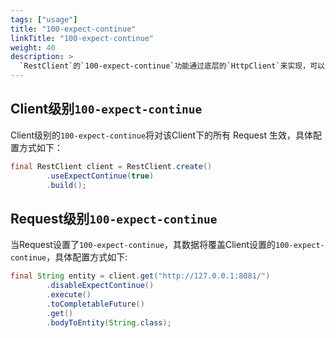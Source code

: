 ```yaml
---
tags: ["usage"]
title: "100-expect-continue"
linkTitle: "100-expect-continue"
weight: 40
description: >
  `RestClient`的`100-expect-continue`功能通过底层的`HttpClient`来实现，可以分别支持 Client 级别 及 Request 级别。默认`100-expect-continue`为false。
---
```

## Client级别`100-expect-continue`
Client级别的`100-expect-continue`将对该Client下的所有 Request 生效，具体配置方式如下：
```java
final RestClient client = RestClient.create()
        .useExpectContinue(true)
        .build();
```

## Request级别`100-expect-continue`
当Request设置了`100-expect-continue`，其数据将覆盖Client设置的`100-expect-continue`，具体配置方式如下:
```java
final String entity = client.get("http://127.0.0.1:8081/")
        .disableExpectContinue()
        .execute()
        .toCompletableFuture()
        .get()
        .bodyToEntity(String.class);
```